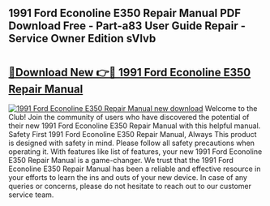 ## 1991 Ford Econoline E350 Repair Manual PDF Download Free - Part-a83 User Guide Repair - Service Owner Edition sVlvb

# <h2><a href="http://bc55670.oget.top/?id=1991+Ford+Econoline+E350+Repair+Manual">🔗Download New 👉🔴 1991 Ford Econoline E350 Repair Manual</a></h2>

[![1991 Ford Econoline E350 Repair Manual new download](https://i.imgur.com/5g1atiW.png)](http://bc55670.oget.top/?id=1991+Ford+Econoline+E350+Repair+Manual)
Welcome to the Club! Join the community of users who have discovered the potential of their new 1991 Ford Econoline E350 Repair Manual with this helpful manual. Safety First 1991 Ford Econoline E350 Repair Manual, Always This product is designed with safety in mind. Please follow all safety precautions when operating it. With features like list of features, your new 1991 Ford Econoline E350 Repair Manual is a game-changer. We trust that the 1991 Ford Econoline E350 Repair Manual has been a reliable and effective resource in your efforts to learn the ins and outs of your new device. In case of any queries or concerns, please do not hesitate to reach out to our customer service team.
